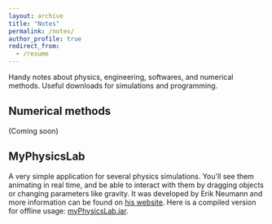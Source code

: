 ```yaml
---
layout: archive
title: "Notes"
permalink: /notes/
author_profile: true
redirect_from:
  - /resume
---
```


Handy notes about physics, engineering, softwares, and numerical methods. Useful downloads for simulations and programming.

## Numerical methods

(Coming soon)


## MyPhysicsLab

A very simple application for several physics simulations. You'll see them animating in real time, and be able to interact with them by dragging objects or changing parameters like gravity. It was developed by Erik Neumann and more information can be found on [his website](https://www.myphysicslab.com). Here is a compiled version for offline usage: <a href="{{ base_path }}/files/myPhysicsLab.jar" download="myPhysicsLab.jar" target="_blank">myPhysicsLab.jar</a>.


